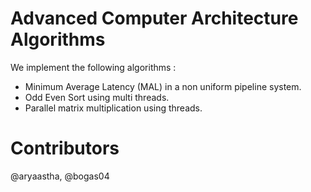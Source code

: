 Advanced Computer Architecture Algorithms
===

We implement the following algorithms : 

- Minimum Average Latency (MAL) in a non uniform pipeline system.
- Odd Even Sort using multi threads.
- Parallel matrix multiplication using threads.

Contributors 
==
@aryaastha, @bogas04

